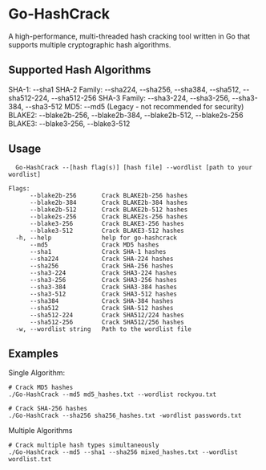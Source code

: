 # Go-HashCrack
A high-performance, multi-threaded hash cracking tool written in Go that supports multiple cryptographic hash algorithms.

## Supported Hash Algorithms

SHA-1: --sha1
SHA-2 Family: --sha224, --sha256, --sha384, --sha512, --sha512-224, --sha512-256
SHA-3 Family: --sha3-224, --sha3-256, --sha3-384, --sha3-512
MD5: --md5 (Legacy - not recommended for security)
BLAKE2: --blake2b-256, --blake2b-384, --blake2b-512, --blake2s-256
BLAKE3: --blake3-256, --blake3-512

## Usage
```
  Go-HashCrack --[hash flag(s)] [hash file] --wordlist [path to your wordlist]

Flags:
      --blake2b-256       Crack BLAKE2b-256 hashes
      --blake2b-384       Crack BLAKE2b-384 hashes
      --blake2b-512       Crack BLAKE2b-512 hashes
      --blake2s-256       Crack BLAKE2s-256 hashes
      --blake3-256        Crack BLAKE3-256 hashes
      --blake3-512        Crack BLAKE3-512 hashes
  -h, --help              help for go-hashcrack
      --md5               Crack MD5 hashes
      --sha1              Crack SHA-1 hashes
      --sha224            Crack SHA-224 hashes
      --sha256            Crack SHA-256 hashes
      --sha3-224          Crack SHA3-224 hashes
      --sha3-256          Crack SHA3-256 hashes
      --sha3-384          Crack SHA3-384 hashes
      --sha3-512          Crack SHA3-512 hashes
      --sha384            Crack SHA-384 hashes
      --sha512            Crack SHA-512 hashes
      --sha512-224        Crack SHA512/224 hashes
      --sha512-256        Crack SHA512/256 hashes
  -w, --wordlist string   Path to the wordlist file
```

## Examples
Single Algorithm:
```
# Crack MD5 hashes
./Go-HashCrack --md5 md5_hashes.txt --wordlist rockyou.txt

# Crack SHA-256 hashes
./Go-HashCrack --sha256 sha256_hashes.txt -wordlist passwords.txt
```

Multiple Algorithms
```
# Crack multiple hash types simultaneously
./Go-HashCrack --md5 --sha1 --sha256 mixed_hashes.txt --wordlist wordlist.txt
```
